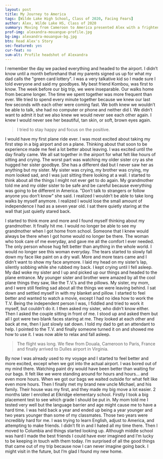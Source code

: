 ```yaml
---
layout: post
title: My Journey to America
tags: [Wilde Lake High School, Class of 2020, Facing Fears] 
author: Alex, Wilde Lake HS, Class of 2020
summary: Moving from Cameroon to America presented Alex with a frightening array of challenges as well as an abundance of tremendous friendships. 
prof-img: alexandra-mouangue-profile.jpg
bg-img: alexandra-mouangue-bg.jpg
btn: Read Alex's Story
sec-featured: yes
cur-feat: no
sum-alt: Profile headshot of Alexandra
---
```


I remember the day we packed everything and headed to the airport. I didn’t know until a month beforehand that my parents signed us up for what my dad calls the "green card lottery". I was a very talkative kid so I made sure I told everyone and said my goodbyes. My best friend Kombou, was first to know. The week before our big trip, we were inseparable. Our walks home from became longer. The time we spent together was more frequent than ever. We tried to spend every minute together because we knew our last few seconds with each other were coming fast. We both knew we wouldn’t be able to talk, she had no computer or phone and neither did I. We didn’t want to admit it but we also knew we would never see each other again. I knew I would never see her beautiful, tan skin, or soft, brown eyes again. 

> I tried to stay happy and focus on the positive. 

I would have my first plane ride ever. I was most excited about taking my first step in a big airport and on a plane. Thinking about that soon to be experience made me feel a lot better about leaving. I was excited until the day finally came. We all sat together in the airport for what felt like hours of sitting and crying. The worst part was watching my older sister cry as she hugged her sister goodbye. She has a different dad but I never saw her as anything but my sister. My sister was crying, my brother was crying, my mom looked sad, and I was just sitting there looking at a wall. I started to think about all the things I might not ever get to do again. My grandmother told me and my older sister to be safe and be careful because everything was going to be different in America. "Don’t talk to strangers or follow anyone you don’t know" she said. I realized I wouldn’t be able to take long walks by myself anymore. I realized I would lose the small amount of independence I had as a seven year old. I sat there quietly staring at the wall that just quietly stared back. 

I started to think more and more and I found myself thinking about my grandmother. It finally hit me. I would no longer be able to see my grandmother when I got home from school. Someone that I knew would always be there when I got home would no longer be there. The woman who took care of me everyday, and gave me all the comfort I ever needed. The only person whose hug felt better than anything in the whole world. I would no longer see this woman everyday. The tears started to slowly fall down my face like paint on a dry wall. More and more tears came and I didn’t want to show my face anymore. I laid my head on my sister’s lap, silently sobbing while she rubbed my back. I kept crying until I fell asleep. My dad woke my sister and I up and picked up our things and headed to the plane entrance. My younger sister and brother were amazed by all the cool plane things they saw, like the T.V.’s and the pillows. My sister, my mom, and I were still feeling sad about all the things we were leaving behind. I sat down and settled myself in with my blanket and pillow. I started to feel better and wanted to watch a movie, except I had no idea how to work the T.V. Being the independent person I was, I fiddled and tried to work it myself, but couldn’t do it. I then asked my sister, who didn’t know either. Then I asked the couple sitting in front of me. I stood up and asked them but all I got were two blank faces staring at me. They looked at each other and back at me, then I just slowly sat down. I told my dad to get an attendant to help. I pointed to the T.V. and finally someone turned it on and showed me how to use it. I was now able to relax and fall asleep. 

> The flight was long. We flew from Douala, Cameroon to Paris, France and finally arrived to Dulles airport in Virginia. 

By now I was already used to my voyage and I started to feel better and more excited, except when we got into the actual airport. I was bored out of my mind there. Watching paint dry would have been better than waiting for our bags. It felt like we were standing around for hours and hours... and even more hours. When we got our bags we waited outside for what felt like even more hours. Then I finally met my brand new uncle Michael, and his family. Their house was my first, and they made my big move a lot easier. 2 months later I enrolled at Elkridge elementary school. Firstly I took a big placement test to see which grade I should be put in. My mom told me I tested very well but the language barrier and age might cause me to have a hard time. I was held back a year and ended up being a year younger and two years younger than some of my classmates. Those two years were incredibly hard for me. I was trying to learn English, adjust to America, and attempting to make friends. I didn’t fit in and I hated all my time there. Then I moved to Columbia and things started looking up. Although middle school was hard I made the best friends I could have ever imagined and I’m lucky to be keeping in touch with them today. I’m surprised of all the good things that came out of my trip because now I can never imagine going back. I might visit in the future, but I’m glad I found my new home.
